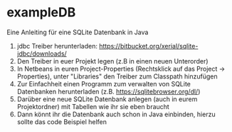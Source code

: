 # exampleDB
Eine Anleiting für eine SQLite Datenbank in Java
1. jdbc Treiber herunterladen: https://bitbucket.org/xerial/sqlite-jdbc/downloads/
2. Den Treiber in euer Projekt legen (z.B in einen neuen Unterorder)
3. In Netbeans in euren Project-Properties (Rechtsklick auf das Project -> Properties), unter "Libraries" den Treiber zum Classpath hinzufügen
4. Zur Einfachheit einen Programm zum verwalten von SQLite Datenbanken herunterladen (z.B. https://sqlitebrowser.org/dl/)
5. Darüber eine neue SQLite Datenbank anlegen (auch in eurem Projektordner) mit Tabellen wie ihr sie eben braucht
6. Dann könnt ihr die Datenbank auch schon in Java einbinden, hierzu sollte das code Beispiel helfen 

